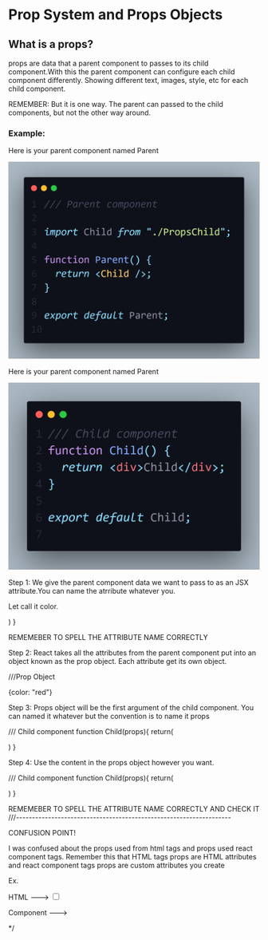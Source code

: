 <h1>Prop System and Props Objects</h1>

<h2>What is a props?</h2>
<p>
    props are data that a parent component to passes to its child component.With this the parent component can configure each child component differently. Showing different text, images, style, etc for each child component.
</p>

<p>
  REMEMBER: But it is one way. The parent can passed to the child components, but not the other way around.
</p>

<h3>Example:</h3>
<p>Here is your parent component named Parent</p>
<img src="./images/parent-component.png" alt="code block" />

<p>Here is your parent component named Parent</p>
<img src="./images/child-component.png" alt="code block" />

<p>
 Step 1: We give the parent component data we want to pass to as an JSX attribute.You can name the atrribute whatever you.
</p>
<p>
 Let call it color.
</p>

<div>
<Child1 color ="red" />
</div>
)
}

REMEMEBER TO SPELL THE ATTRIBUTE NAME CORRECTLY

Step 2: React takes all the attributes from the parent component put into an object
known as the prop object. Each attribute get its own object.

///Prop Object

{color: "red"}

Step 3: Props object will be the first argument of the child component.
You can named it whatever but the convention is to name it props

/// Child component
function Child(props){
return(

<div></div>
)
}

Step 4: Use the content in the props object however you want.

/// Child component
function Child(props){
return(

<div color={props.color}></div>
)
}

REMEMEBER TO SPELL THE ATTRIBUTE NAME CORRECTLY AND CHECK IT
///-------------------------------------------------------------------

CONFUSION POINT!

I was confused about the props used from html tags and props used react component tags.
Remember this that HTML tags props are HTML attributes and react component tags props
are custom attributes you create

Ex.

HTML ---> <input type="checkbox">

Component ---> <MyName name="John" />

\*/
